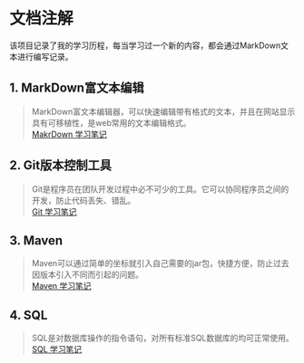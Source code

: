 # 文档注解
该项目记录了我的学习历程，每当学习过一个新的内容，都会通过MarkDown文本进行编写记录。  
## 1. MarkDown富文本编辑
> MarkDown富文本编辑器，可以快速编辑带有格式的文本，并且在网站显示具有可移植性，是web常用的文本编辑格式。  
> [MakrDown 学习笔记](https://github.com/acompe/study/blob/master/MarkDown/MarkDown%E5%AD%A6%E4%B9%A0.md)
## 2. Git版本控制工具
> Git是程序员在团队开发过程中必不可少的工具。它可以协同程序员之间的开发，防止代码丢失、错乱。  
> [Git 学习笔记](https://github.com/acompe/study/blob/master/Git/readme.md)
## 3. Maven
> Maven可以通过简单的坐标就引入自己需要的jar包，快捷方便，防止过去因版本引入不同而引起的问题。  
> [Maven 学习笔记](https://github.com/acompe/study/blob/master/Maven/readme.md)
## 4. SQL
> SQL是对数据库操作的指令语句，对所有标准SQL数据库的均可正常使用。  
>[SQL 学习笔记](https://github.com/acompe/study/blob/master/SQL/readme.md)